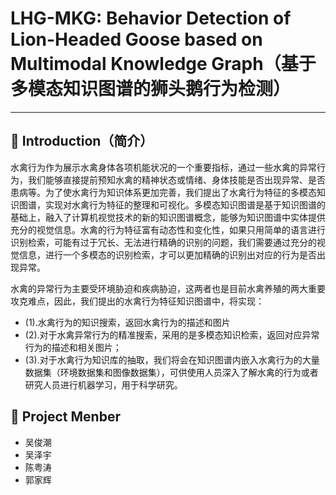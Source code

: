 # LHG-MKG: Behavior Detection of Lion-Headed Goose based on Multimodal Knowledge Graph（基于多模态知识图谱的狮头鹅行为检测）

---

## 🌈 Introduction（简介）
水禽行为作为展示水禽身体各项机能状况的一个重要指标，通过一些水禽的异常行为，我们能够直接提前预知水禽的精神状态或情绪、身体技能是否出现异常、是否患病等。为了使水禽行为知识体系更加完善，我们提出了水禽行为特征的多模态知识图谱，实现对水禽行为特征的整理和可视化。多模态知识图谱是基于知识图谱的基础上，融入了计算机视觉技术的新的知识图谱概念，能够为知识图谱中实体提供充分的视觉信息。水禽的行为特征富有动态性和变化性，如果只用简单的语言进行识别检索，可能有过于冗长、无法进行精确的识别的问题，我们需要通过充分的视觉信息，进行一个多模态的识别检索，才可以更加精确的识别出对应的行为是否出现异常。

水禽的异常行为主要受环境胁迫和疾病胁迫，这两者也是目前水禽养殖的两大重要攻克难点，因此，我们提出的水禽行为特征知识图谱中，将实现：
- (1).水禽行为的知识搜索，返回水禽行为的描述和图片  
- (2).对于水禽异常行为的精准搜索，采用的是多模态知识检索，返回对应异常行为的描述和相关图片；
- (3).对于水禽行为知识库的抽取，我们将会在知识图谱内嵌入水禽行为的大量数据集（环境数据集和图像数据集），可供使用人员深入了解水禽的行为或者研究人员进行机器学习，用于科学研究。


## 🌸 Project Menber
- 吴俊潮
- 吴泽宇
- 陈粤涛
- 郭家辉
